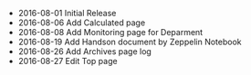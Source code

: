 * 2016-08-01 Initial Release
* 2016-08-06 Add Calculated page
* 2016-08-08 Add Monitoring page for Deparment
* 2016-08-19 Add Handson document by Zeppelin Notebook
* 2016-08-26 Add Archives page log
* 2016-08-27 Edit Top page 

